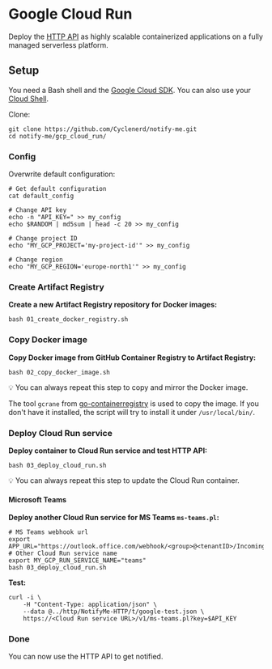 # Google Cloud Run

Deploy the [HTTP API](https://github.com/Cyclenerd/notify-me/tree/master/http) as highly scalable containerized applications on a fully managed serverless platform.

## Setup

You need a Bash shell and the [Google Cloud SDK](https://cloud.google.com/sdk/docs/install).
You can also use your [Cloud Shell](https://cloud.google.com/shell/docs/using-cloud-shell).

Clone:
```shell
git clone https://github.com/Cyclenerd/notify-me.git
cd notify-me/gcp_cloud_run/
```

### Config

Overwrite default configuration:

```shell
# Get default configuration
cat default_config

# Change API key
echo -n "API_KEY=" >> my_config
echo $RANDOM | md5sum | head -c 20 >> my_config

# Change project ID
echo "MY_GCP_PROJECT='my-project-id'" >> my_config

# Change region
echo "MY_GCP_REGION='europe-north1'" >> my_config
```

### Create Artifact Registry 

**Create a new Artifact Registry repository for Docker images:**
```
bash 01_create_docker_registry.sh
```

### Copy Docker image

**Copy Docker image from GitHub Container Registry to Artifact Registry:**
```
bash 02_copy_docker_image.sh
```

💡 You can always repeat this step to copy and mirror the Docker image.

The tool `gcrane` from [go-containerregistry](https://github.com/google/go-containerregistry/blob/main/cmd/gcrane/README.md) is used to copy the image.
If you don't have it installed, the script will try to install it under `/usr/local/bin/`.

### Deploy Cloud Run service

**Deploy container to Cloud Run service and test HTTP API:**
```
bash 03_deploy_cloud_run.sh
```

💡 You can always repeat this step to update the Cloud Run container.

#### Microsoft Teams

**Deploy another Cloud Run service for MS Teams `ms-teams.pl`:**
```shell
# MS Teams webhook url
export APP_URL="https://outlook.office.com/webhook/<group>@<tenantID>/IncomingWebhook/<chars>/<guid>"
# Other Cloud Run service name
export MY_GCP_RUN_SERVICE_NAME="teams"
bash 03_deploy_cloud_run.sh
```

**Test:**
```shell
curl -i \
	-H "Content-Type: application/json" \
	--data @../http/NotifyMe-HTTP/t/google-test.json \
	https://<Cloud Run service URL>/v1/ms-teams.pl?key=$API_KEY
```

### Done

You can now use the HTTP API to get notified.